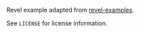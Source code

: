 Revel example adapted from [revel-examples](https://github.com/revel/revel-examples).

See `LICENSE` for license information.
